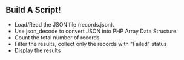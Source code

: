 ## Build A Script!

 - Load/Read the JSON file (records.json). 
 - Use json_decode to convert JSON into PHP Array Data Structure.
 - Count the total number of records 
 - Filter the results, collect only the records with "Failed" status
 - Display the results 